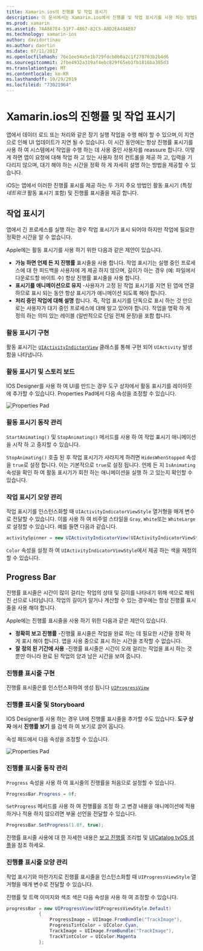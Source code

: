```yaml
---
title: Xamarin.ios의 진행률 및 작업 표시기
description: 이 문서에서는 Xamarin.ios에서 진행률 및 작업 표시기를 사용 하는 방법을 설명 합니다. 프로그래밍 방식으로 및 스토리 보드를 사용 하 여이를 사용 하는 방법을 설명 합니다.
ms.prod: xamarin
ms.assetid: 7AA887E4-51F7-4867-82C5-A8D2EA48AE07
ms.technology: xamarin-ios
author: davidortinau
ms.author: daortin
ms.date: 07/11/2017
ms.openlocfilehash: 76e1ee54a5e1b729fdcb0b0a2c1f278703b2b4d6
ms.sourcegitcommit: 2fbe4932a319af4ebc829f65eb1fb1816ba305d3
ms.translationtype: MT
ms.contentlocale: ko-KR
ms.lasthandoff: 10/29/2019
ms.locfileid: "73021964"
---
```

# <a name="progress-and-activity-indicators-in-xamarinios"></a>Xamarin.ios의 진행률 및 작업 표시기

앱에서 데이터 로드 또는 처리와 같은 장기 실행 작업을 수행 해야 할 수 있으며,이 지연으로 인해 UI 업데이트가 지연 될 수 있습니다. 이 시간 동안에는 항상 진행률 표시기를 사용 하 여 시스템에서 작업을 수행 하는 데 사용 중인 사용자를 reassure 합니다. 이렇게 하면 앱이 요청에 대해 작업 하 고 있는 사용자 정의 컨트롤을 제공 하 고, 입력을 기다리지 않으며, 대기 해야 하는 시간을 정확 하 게 자세히 설명 하는 방법을 제공할 수 있습니다.

iOS는 앱에서 이러한 진행률 표시를 제공 하는 두 가지 주요 방법인 활동 표시기 (특정 _네트워크_ 활동 표시기 포함) 및 진행률 표시줄을 제공 합니다.

## <a name="activity-indicator"></a>작업 표시기

앱에서 긴 프로세스를 실행 하는 경우 작업 표시기가 표시 되어야 하지만 작업에 필요한 정확한 시간을 알 수 없습니다.

Apple에는 활동 표시기를 사용 하기 위한 다음과 같은 제안이 있습니다.

- **가능 하면 언제 든 지 진행률** 표시줄을 사용 합니다. 작업 표시기는 실행 중인 프로세스에 대 한 피드백을 사용자에 게 제공 하지 않으며, 길이가 아는 경우 (예: 파일에서 다운로드할 바이트 수) 항상 진행률 표시줄을 사용 합니다.
- **표시기를 애니메이션으로 유지** -사용자가 고정 된 작업 표시기를 지연 된 앱에 연결 하므로 표시 되는 동안 항상 표시기가 애니메이션 되도록 해야 합니다.
- **처리 중인 작업에 대해 설명** 합니다. 즉, 작업 표시기를 단독으로 표시 하는 것 만으로는 사용자가 대기 중인 프로세스에 대해 알고 있어야 합니다. 작업을 명확 하 게 정의 하는 의미 있는 레이블 (일반적으로 단일 전체 문장)을 포함 합니다.

### <a name="implementing-an-activity-indicator"></a>활동 표시기 구현

활동 표시기는 [`UIActivityIndictorView`](xref:UIKit.UIActivityIndicatorView) 클래스를 통해 구현 되어 `UIActivity` 발생 함을 나타냅니다.

### <a name="activity-indicators-and-storyboards"></a>활동 표시기 및 스토리 보드

IOS Designer를 사용 하 여 UI를 만드는 경우 도구 상자에서 활동 표시기를 레이아웃에 추가할 수 있습니다. Properties Pad에서 다음 속성을 조정할 수 있습니다.

![Properties Pad](progress-activity-indicator-images/progress-indicator1.png)

### <a name="managing-activity-indicator-behavior"></a>활동 표시기 동작 관리

`StartAnimating()` 및 `StopAnimating()` 메서드를 사용 하 여 작업 표시기 애니메이션을 시작 하 고 중지할 수 있습니다.

`StopAnimating()` 호출 된 후 작업 표시기가 사라지게 하려면 `HidesWhenStopped` 속성을 `true`로 설정 합니다. 이는 기본적으로 `true`로 설정 됩니다. 언제 든 지 `IsAnimating` 속성을 확인 하 여 활동 표시기가 회전 하는 애니메이션을 실행 하 고 있는지 확인할 수 있습니다. 

### <a name="managing-activity-indicator-appearances"></a>작업 표시기 모양 관리

작업 표시기를 인스턴스화할 때 `UIActivityIndicatorViewStyle` 열거형을 매개 변수로 전달할 수 있습니다. 이를 사용 하 여 비주얼 스타일을 `Gray`, `White`또는 `WhiteLarge`로 설정할 수 있습니다. 예를 들면 다음과 같습니다.

```csharp
activitySpinner = new UIActivityIndicatorView(UIActivityIndicatorViewStyle.WhiteLarge);
```

`Color` 속성을 설정 하 여 `UIActivityIndicatorViewStyle`에서 제공 하는 색을 재정의할 수 있습니다.

## <a name="progress-bar"></a>Progress Bar

진행률 표시줄은 시간이 많이 걸리는 작업의 상태 및 길이를 나타내기 위해 색으로 채워진 선으로 나타납니다. 작업의 길이가 알거나 계산할 수 있는 경우에는 항상 진행률 표시줄을 사용 해야 합니다.

Apple에는 진행률 표시줄을 사용 하기 위한 다음과 같은 제안이 있습니다.

- **정확히 보고 진행률** -진행률 표시줄은 작업을 완료 하는 데 필요한 시간을 정확 하 게 표시 해야 합니다. 앱을 사용 중으로 표시 하는 시간을 조작할 수 없습니다.
- **잘 정의 된 기간에 사용** -진행률 표시줄은 시간이 오래 걸리는 작업을 표시 하는 것 뿐만 아니라 완료 된 작업의 양과 남은 시간을 보여 줍니다.

### <a name="implementing-an-progress-bar"></a>진행률 표시줄 구현

진행률 표시줄은를 인스턴스화하여 생성 됩니다 [`UIProgressView`](xref:UIKit.UIProgressView)

### <a name="progress-bars-and-storyboards"></a>진행률 표시줄 및 Storyboard

IOS Designer를 사용 하는 경우 UI에 진행률 표시줄을 추가할 수도 있습니다. **도구 상자** 에서 **진행률 보기** 를 검색 하 여 보기로 끌어 옵니다.

속성 패드에서 다음 속성을 조정할 수 있습니다.

![Properties Pad](progress-activity-indicator-images/progress-indicator3.png)

### <a name="managing-progress-bar-behavior"></a>진행률 표시줄 동작 관리

`Progress` 속성을 사용 하 여 표시줄의 진행률을 처음으로 설정할 수 있습니다.

```csharp
ProgressBar.Progress = 0f;
```

`SetProgress` 메서드를 사용 하 여 진행률을 조정 하 고 변경 내용을 애니메이션에 적용 하거나 적용 하지 않으려면 부울 선언을 전달할 수 있습니다.

```csharp
ProgressBar.SetProgress(1.0f, true);
```

진행률 표시줄 사용에 대 한 자세한 내용은 [보고 진행률](https://github.com/xamarin/recipes/tree/master/Recipes/cross-platform/networking/download_progress) 조리법 및 [UICatalog tvOS 샘플](https://docs.microsoft.com/samples/xamarin/ios-samples/tvos-uicatalog)을 참조 하세요.

### <a name="managing-progress-bar-appearance"></a>진행률 표시줄 모양 관리

작업 표시기와 마찬가지로 진행률 표시줄을 인스턴스화할 때 `UIProgressViewStyle` 열거형을 매개 변수로 전달할 수 있습니다.

진행률 및 트랙 이미지와 색조 색은 다음 속성을 사용 하 여 조정할 수 있습니다.

```csharp
progressBar = new UIProgressView(UIProgressViewStyle.Default)
            {
                ProgressImage = UIImage.FromBundle("TrackImage"),
                ProgressTintColor = UIColor.Cyan,
                TrackImage = UIImage.FromBundle("TrackImage"),
                TrackTintColor = UIColor.Magenta
            }; 
```
